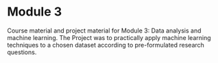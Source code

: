 # Module 3
Course material and project material for Module 3: Data analysis and machine learning.
The Project was to practically apply machine learning techniques to a chosen dataset according to pre-formulated research questions.
